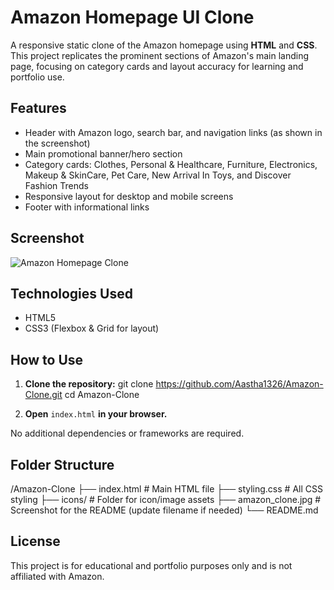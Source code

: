 # Amazon Homepage UI Clone

A responsive static clone of the Amazon homepage using **HTML** and **CSS**. This project replicates the prominent sections of Amazon's main landing page, focusing on category cards and layout accuracy for learning and portfolio use.

## Features

- Header with Amazon logo, search bar, and navigation links (as shown in the screenshot)
- Main promotional banner/hero section
- Category cards: Clothes, Personal & Healthcare, Furniture, Electronics, Makeup & SkinCare, Pet Care, New Arrival In Toys, and Discover Fashion Trends
- Responsive layout for desktop and mobile screens
- Footer with informational links

## Screenshot

![Amazon Homepage Clone](amazon_clone.jpg)

## Technologies Used

- HTML5
- CSS3 (Flexbox & Grid for layout)

## How to Use

1. **Clone the repository:**
git clone https://github.com/Aastha1326/Amazon-Clone.git
cd Amazon-Clone


2. **Open** `index.html` **in your browser.**

No additional dependencies or frameworks are required.

## Folder Structure
/Amazon-Clone
├── index.html # Main HTML file
├── styling.css # All CSS styling
├── icons/ # Folder for icon/image assets
├── amazon_clone.jpg # Screenshot for the README (update filename if needed)
└── README.md


## License

This project is for educational and portfolio purposes only and is not affiliated with Amazon.




